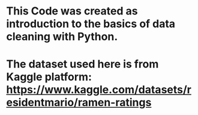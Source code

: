 # This Code was created as introduction to the basics of data cleaning with Python. 
# The dataset used here is from Kaggle platform: https://www.kaggle.com/datasets/residentmario/ramen-ratings

